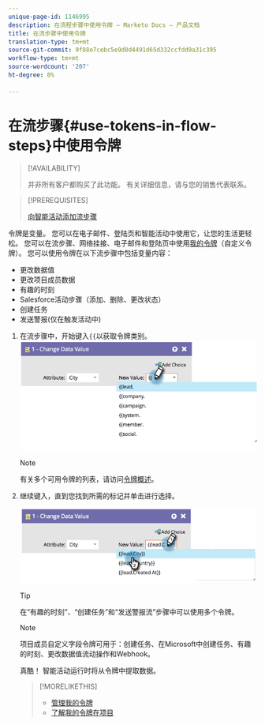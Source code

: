 ```yaml
---
unique-page-id: 1146995
description: 在流程步骤中使用令牌 — Marketo Docs — 产品文档
title: 在流步骤中使用令牌
translation-type: tm+mt
source-git-commit: 9f88e7cebc5e9d0d4491d65d332ccfdd9a31c395
workflow-type: tm+mt
source-wordcount: '207'
ht-degree: 0%

---
```



# 在流步骤{#use-tokens-in-flow-steps}中使用令牌

>[!AVAILABILITY]
>
>并非所有客户都购买了此功能。 有关详细信息，请与您的销售代表联系。

>[!PREREQUISITES]
>
>[向智能活动添加流步骤](/help/marketo/product-docs/core-marketo-concepts/smart-campaigns/flow-actions/add-a-flow-step-to-a-smart-campaign.md)

令牌是变量。 您可以在电子邮件、登陆页和智能活动中使用它，让您的生活更轻松。 您可以在流步骤、网络挂接、电子邮件和登陆页中使用[我的令牌](/help/marketo/product-docs/core-marketo-concepts/programs/tokens/understanding-my-tokens-in-a-program.md)（自定义令牌）。 您可以使用令牌在以下流步骤中包括变量内容：

* 更改数据值
* 更改项目成员数据
* 有趣的时刻
* Salesforce活动步骤（添加、删除、更改状态）
* 创建任务
* 发送警报(仅在触发活动中)

1. 在流步骤中，开始键入`{{`以获取令牌类别。![](assets/image2014-9-22-14-3a3-3a17.png)

   >[!NOTE]
   >
   >有关多个可用令牌的列表，请访问[令牌概述](/help/marketo/product-docs/demand-generation/landing-pages/personalizing-landing-pages/tokens-overview.md)。

1. 继续键入，直到您找到所需的标记并单击进行选择。

   ![](assets/image2014-9-22-14-3a3-3a48.png)

   >[!TIP]
   >
   >在“有趣的时刻”、“创建任务”和“发送警报流”步骤中可以使用多个令牌。

   >[!NOTE]
   >
   >项目成员自定义字段令牌可用于：创建任务、在Microsoft中创建任务、有趣的时刻、更改数据值流动操作和Webhook。

   真酷！ 智能活动运行时将从令牌中提取数据。

   >[!MORELIKETHIS]
   >
   >* [管理我的令牌](/help/marketo/product-docs/core-marketo-concepts/programs/tokens/managing-my-tokens.md)
   >* [了解我的令牌在项目](/help/marketo/product-docs/core-marketo-concepts/programs/tokens/understanding-my-tokens-in-a-program.md)

